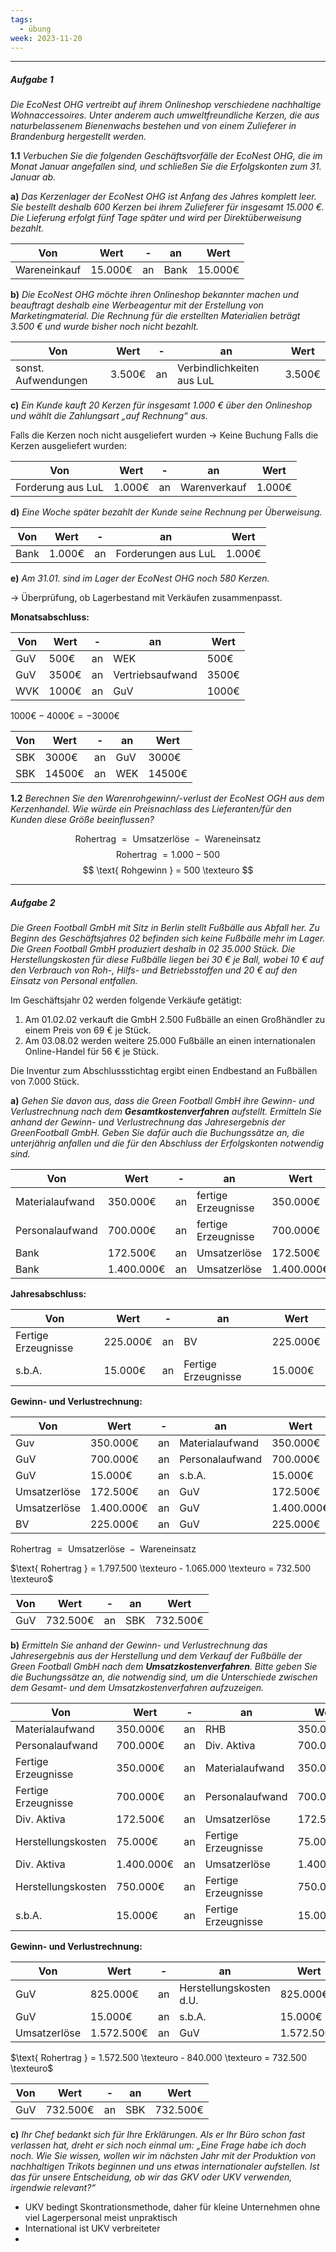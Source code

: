```yaml
---
tags:
  - übung
week: 2023-11-20
---
```

***
##### Aufgabe 1
*Die EcoNest OHG vertreibt auf ihrem Onlineshop verschiedene nachhaltige Wohnaccessoires. Unter anderem auch umweltfreundliche Kerzen, die aus naturbelassenem Bienenwachs bestehen und von einem Zulieferer in Brandenburg hergestellt werden.*

**1.1**
*Verbuchen Sie die folgenden Geschäftsvorfälle der EcoNest OHG, die im Monat Januar angefallen sind, und schließen Sie die Erfolgskonten zum 31. Januar ab.*

**a)**
*Das Kerzenlager der EcoNest OHG ist Anfang des Jahres komplett leer. Sie bestellt deshalb 600 Kerzen bei ihrem Zulieferer für insgesamt 15.000 €. Die Lieferung erfolgt fünf Tage später und wird per Direktüberweisung bezahlt.*

| Von          | Wert    | -   | an   | Wert    |
| ------------ | ------- | --- | ---- | ------- |
| Wareneinkauf | 15.000€ | an  | Bank | 15.000€ |

**b)**
*Die EcoNest OHG möchte ihren Onlineshop bekannter machen und beauftragt deshalb eine Werbeagentur mit der Erstellung von Marketingmaterial. Die Rechnung für die erstellten Materialien beträgt 3.500 € und wurde bisher noch nicht bezahlt.*

| Von                 | Wert   | -   | an                        | Wert   |
| ------------------- | ------ | --- | ------------------------- | ------ |
| sonst. Aufwendungen | 3.500€ | an  | Verbindlichkeiten aus LuL | 3.500€ | 

**c)**
*Ein Kunde kauft 20 Kerzen für insgesamt 1.000 € über den Onlineshop und wählt die Zahlungsart „auf Rechnung“ aus.*

Falls die Kerzen noch nicht ausgeliefert wurden $\rightarrow$ Keine Buchung
Falls die Kerzen ausgeliefert wurden:

| Von               | Wert   | -   | an           | Wert   |
| ----------------- | ------ | --- | ------------ | ------ |
| Forderung aus LuL | 1.000€ | an  | Warenverkauf | 1.000€ | 

**d)**
*Eine Woche später bezahlt der Kunde seine Rechnung per Überweisung.*

| Von  | Wert   | -   | an                  | Wert   |
| ---- | ------ | --- | ------------------- | ------ |
| Bank | 1.000€ | an  | Forderungen aus LuL | 1.000€ | 

**e)**
*Am 31.01. sind im Lager der EcoNest OHG noch 580 Kerzen.*

$\rightarrow$ Überprüfung, ob Lagerbestand mit Verkäufen zusammenpasst.

**Monatsabschluss:**

| Von | Wert  | -   | an               | Wert  |
| --- | ----- | --- | ---------------- | ----- |
| GuV | 500€  | an  | WEK              | 500€  |
| GuV | 3500€ | an  | Vertriebsaufwand | 3500€ |
| WVK | 1000€ | an  | GuV              | 1000€ | 

$1000€ - 4000€ = -3000€$

| Von | Wert   | -   | an  | Wert   |
| --- | ------ | --- | --- | ------ |
| SBK | 3000€  | an  | GuV | 3000€  |
| SBK | 14500€ | an  | WEK | 14500€ |

**1.2**
*Berechnen Sie den Warenrohgewinn/-verlust der EcoNest OGH aus dem Kerzenhandel. Wie würde ein Preisnachlass des Lieferanten/für den Kunden diese Größe beeinflussen?*

$$
\text{ Rohertrag } = \text{ Umsatzerlöse } - \text{ Wareneinsatz }
$$
$$
\text{ Rohertrag } = 1.000 - 500 
$$
$$
\text{ Rohgewinn } = 500 \texteuro
$$
***
##### Aufgabe 2
*Die Green Football GmbH mit Sitz in Berlin stellt Fußbälle aus Abfall her. Zu Beginn des Geschäftsjahres 02 befinden sich keine Fußbälle mehr im Lager. Die Green Football GmbH produziert deshalb in 02 35.000 Stück. Die Herstellungskosten für diese Fußbälle liegen bei 30 € je Ball, wobei 10 € auf den Verbrauch von Roh-, Hilfs- und Betriebsstoffen und 20 € auf den Einsatz von Personal entfallen.*

Im Geschäftsjahr 02 werden folgende Verkäufe getätigt:
1. Am 01.02.02 verkauft die GmbH 2.500 Fußbälle an einen Großhändler zu einem Preis von 69 € je Stück.
2. Am 03.08.02 werden weitere 25.000 Fußbälle an einen internationalen Online-Handel für 56 € je Stück.

Die Inventur zum Abschlussstichtag ergibt einen Endbestand an Fußbällen von 7.000 Stück.

**a)**
*Gehen Sie davon aus, dass die Green Football GmbH ihre Gewinn- und Verlustrechnung nach dem **Gesamtkostenverfahren** aufstellt. Ermitteln Sie anhand der Gewinn- und Verlustrechnung das Jahresergebnis der GreenFootball GmbH. Geben Sie dafür auch die Buchungssätze an, die unterjährig anfallen und die für den Abschluss der Erfolgskonten notwendig sind.*

| Von             | Wert       | -   | an                  | Wert       |
| --------------- | ---------- | --- | ------------------- | ---------- |
| Materialaufwand | 350.000€   | an  | fertige Erzeugnisse | 350.000€   |
| Personalaufwand | 700.000€   | an  | fertige Erzeugnisse | 700.000€   |
| Bank            | 172.500€   | an  | Umsatzerlöse        | 172.500€   |
| Bank            | 1.400.000€ | an  | Umsatzerlöse        | 1.400.000€ |

**Jahresabschluss:**

| Von                 | Wert     | -   | an                  | Wert     |
| ------------------- | -------- | --- | ------------------- | -------- |
| Fertige Erzeugnisse | 225.000€ | an  | BV                  | 225.000€ |
| s.b.A.              | 15.000€  | an  | Fertige Erzeugnisse | 15.000€  |

**Gewinn- und Verlustrechnung:**

| Von          | Wert       | -   | an              | Wert       |
| ------------ | ---------- | --- | --------------- | ---------- |
| Guv          | 350.000€   | an  | Materialaufwand | 350.000€   |
| GuV          | 700.000€   | an  | Personalaufwand | 700.000€   |
| GuV          | 15.000€    | an  | s.b.A.          | 15.000€    |
| Umsatzerlöse | 172.500€   | an  | GuV             | 172.500€   |
| Umsatzerlöse | 1.400.000€ | an  | GuV             | 1.400.000€ |
| BV           | 225.000€   | an  | GuV             | 225.000€   |

$\text{ Rohertrag } = \text{ Umsatzerlöse } - \text{ Wareneinsatz }$

$\text{ Rohertrag } = 1.797.500 \texteuro - 1.065.000 \texteuro = 732.500 \texteuro$

| Von | Wert     | -   | an  | Wert     |
| --- | -------- | --- | --- | -------- |
| GuV | 732.500€ | an  | SBK | 732.500€ | 

**b)**
*Ermitteln Sie anhand der Gewinn- und Verlustrechnung das Jahresergebnis aus der Herstellung und dem Verkauf der Fußbälle der Green Football GmbH nach dem **Umsatzkostenverfahren**. Bitte geben Sie die Buchungssätze an, die notwendig sind, um die Unterschiede zwischen dem Gesamt- und dem Umsatzkostenverfahren aufzuzeigen.*

| Von                 | Wert       | -   | an                  | Wert       |
| ------------------- | ---------- | --- | ------------------- | ---------- |
| Materialaufwand     | 350.000€   | an  | RHB                 | 350.000€   |
| Personalaufwand     | 700.000€   | an  | Div. Aktiva         | 700.000€   |
| Fertige Erzeugnisse | 350.000€   | an  | Materialaufwand     | 350.000€   |
| Fertige Erzeugnisse | 700.000€   | an  | Personalaufwand     | 700.000€   |
| Div. Aktiva         | 172.500€   | an  | Umsatzerlöse        | 172.500€   |
| Herstellungskosten  | 75.000€    | an  | Fertige Erzeugnisse | 75.000€    |
| Div. Aktiva         | 1.400.000€ | an  | Umsatzerlöse        | 1.400.000€ |
| Herstellungskosten  | 750.000€   | an  | Fertige Erzeugnisse | 750.000€   |
| s.b.A.              | 15.000€    | an  | Fertige Erzeugnisse | 15.000€    |

**Gewinn- und Verlustrechnung:**

| Von          | Wert       | -   | an                      | Wert       |
| ------------ | ---------- | --- | ----------------------- | ---------- |
| GuV          | 825.000€   | an  | Herstellungskosten d.U. | 825.000€   |
| GuV          | 15.000€    | an  | s.b.A.                  | 15.000€    |
| Umsatzerlöse | 1.572.500€ | an  | GuV                     | 1.572.500€ | 

$\text{ Rohertrag } = 1.572.500 \texteuro - 840.000 \texteuro = 732.500 \texteuro$

| Von | Wert     | -   | an  | Wert     |
| --- | -------- | --- | --- | -------- |
| GuV | 732.500€ | an  | SBK | 732.500€ | 

**c)**
*Ihr Chef bedankt sich für Ihre Erklärungen. Als er Ihr Büro schon fast verlassen hat, dreht er sich noch einmal um: „Eine Frage habe ich doch noch. Wie Sie wissen, wollen wir im nächsten Jahr mit der Produktion von nachhaltigen Trikots beginnen und uns etwas internationaler aufstellen. Ist das für unsere Entscheidung, ob wir das GKV oder UKV verwenden, irgendwie relevant?“*

- UKV bedingt Skontrationsmethode, daher für kleine Unternehmen ohne viel Lagerpersonal meist unpraktisch
- International ist UKV verbreiteter
- 